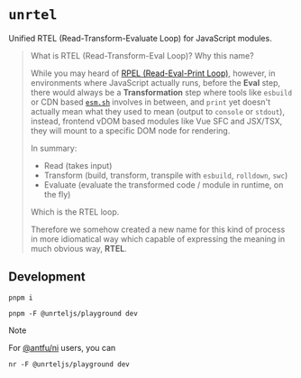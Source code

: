 # `unrtel`

Unified RTEL (Read-Transform-Evaluate Loop) for JavaScript modules.

> What is RTEL (Read-Transform-Eval Loop)? Why this name?
>
> While you may heard of [RPEL (Read-Eval-Print Loop)](https://en.wikipedia.org/wiki/Read%E2%80%93eval%E2%80%93print_loop), however, in environments where JavaScript actually runs, before the **Eval** step, there would always be a **Transformation** step where tools like `esbuild` or CDN based [`esm.sh`](https://esm.sh) involves in between, and `print` yet doesn't actually mean what they used to mean (output to `console` or `stdout`), instead, frontend vDOM based modules like Vue SFC and JSX/TSX, they will mount to a specific DOM node for rendering.
>
> In summary:
>
> - Read (takes input)
> - Transform (build, transform, transpile with `esbuild`, `rolldown`, `swc`)
> - Evaluate (evaluate the transformed code / module in runtime, on the fly)
>
> Which is the RTEL loop.
>
> Therefore we somehow created a new name for this kind of process in more idiomatical way which capable of expressing the meaning in much obvious way, **RTEL**.

## Development

```shell
pnpm i
```

```shell
pnpm -F @unrteljs/playground dev
```

> [!NOTE]
>
> For [@antfu/ni](https://github.com/antfu-collective/ni) users, you can
>
> ```shell
> nr -F @unrteljs/playground dev
> ```
